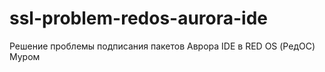# ssl-problem-redos-aurora-ide
Решение проблемы подписания пакетов Аврора IDE в RED OS (РедОС) Муром
